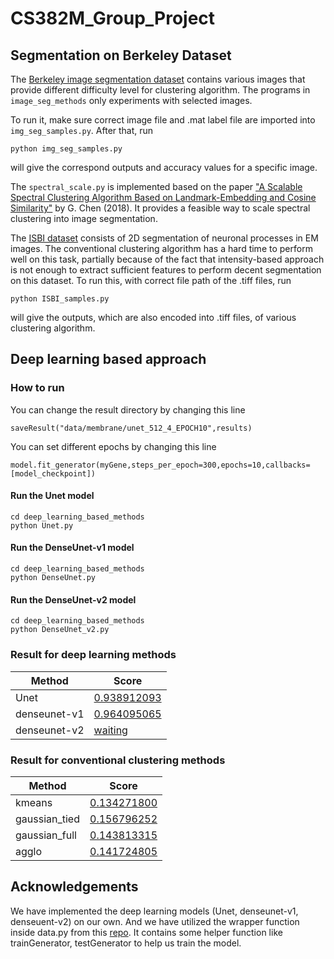 # CS382M_Group_Project
## Segmentation on Berkeley Dataset
The [Berkeley image segmentation dataset](https://www2.eecs.berkeley.edu/Research/Projects/CS/vision/grouping/resources.html) contains various images that provide different difficulty level for clustering algorithm. The programs in `image_seg_methods` only experiments with selected images.

To run it, make sure correct image file and .mat label file are imported into `img_seg_samples.py`. After that, run
```
python img_seg_samples.py
```

will give the correspond outputs and accuracy values for a specific image.

The `spectral_scale.py` is implemented based on the paper ["A Scalable Spectral Clustering Algorithm Based on Landmark-Embedding and Cosine Similarity"](https://link.springer.com/chapter/10.1007/978-3-319-97785-0_6) by G. Chen (2018). It provides a feasible way to scale spectral clustering into image segmentation.

The [ISBI dataset](http://brainiac2.mit.edu/isbi_challenge/home#:~:text=In%20this%20challenge%2C%20a%20full,and%20small%20image%20alignment%20errors.) consists of 2D segmentation of neuronal processes in EM images. The conventional clustering algorithm has a hard time to perform well on this task, partially because of the fact that intensity-based approach is not enough to extract sufficient features to perform decent segmentation on this dataset. To run this, with correct file path of the .tiff files,
run

```
python ISBI_samples.py
```

will give the outputs, which are also encoded into .tiff files, of various clustering algorithm.

## Deep learning based approach

### How to run
You can change the result directory by changing this line
```
saveResult("data/membrane/unet_512_4_EPOCH10",results)
```
You can set different epochs by changing this line
```
model.fit_generator(myGene,steps_per_epoch=300,epochs=10,callbacks=[model_checkpoint])
```
#### Run the Unet model
```
cd deep_learning_based_methods
python Unet.py
```

#### Run the DenseUnet-v1 model
```
cd deep_learning_based_methods
python DenseUnet.py
```

#### Run the DenseUnet-v2 model
```
cd deep_learning_based_methods
python DenseUnet_v2.py
```
### Result for deep learning methods
| Method  | Score |
| ------------- | ------------- |
| Unet  |  [0.938912093](http://brainiac2.mit.edu/isbi_challenge/content/unet5122) |
| denseunet-v1  | [0.964095065](http://brainiac2.mit.edu/isbi_challenge/content/2021422dense2e30)  |
| denseunet-v2  | [waiting](http://brainiac2.mit.edu/isbi_challenge/content/denseunetv2)  |

### Result for conventional clustering methods
| Method  | Score |
| ------------- | ------------- |
| kmeans  |  [0.134271800](http://brainiac2.mit.edu/isbi_challenge/content/kmeans) |
| gaussian_tied  | [0.156796252](http://brainiac2.mit.edu/isbi_challenge/content/gaussiantied)  |
| gaussian_full  | [0.143813315](http://brainiac2.mit.edu/isbi_challenge/content/gaussianfull)  |
| agglo  | [0.141724805](http://brainiac2.mit.edu/isbi_challenge/content/agglo)  |

## Acknowledgements 
We have implemented the deep learning models (Unet, denseunet-v1, denseuent-v2) on our own. And we have utilized the wrapper function inside data.py from this [repo](https://github.com/zhixuhao/unet). It contains some helper function like trainGenerator, testGenerator to help us train the model.
